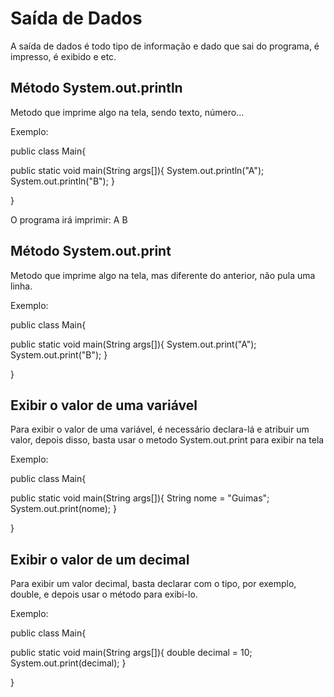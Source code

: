 # Saída de Dados

A saída de dados é todo tipo de informação e dado que sai do programa, é impresso, é exibido e etc.

## Método System.out.println

Metodo que imprime algo na tela, sendo texto, número...

Exemplo:

public class Main{

   public static void main(String args[]){
      System.out.println("A");
      System.out.println("B");
   }

}

O programa irá imprimir:
A
B

## Método System.out.print

Metodo que imprime algo na tela, mas diferente do anterior, não pula uma linha.

Exemplo:

public class Main{

   public static void main(String args[]){
      System.out.print("A");
      System.out.print("B");
   }

}



## Exibir o valor de uma variável

Para exibir o valor de uma variável, é necessário declara-lá e atribuir um valor, depois disso, basta usar o metodo System.out.print para exibir na tela

Exemplo:

public class Main{

   public static void main(String args[]){
      String nome = "Guimas";
      System.out.print(nome);
   }

}


## Exibir o valor de um decimal

Para exibir um valor decimal, basta declarar com o tipo, por exemplo, double, e depois usar o método para exibi-lo.

Exemplo:

public class Main{

   public static void main(String args[]){
      double decimal = 10;
      System.out.print(decimal);
   }

}
